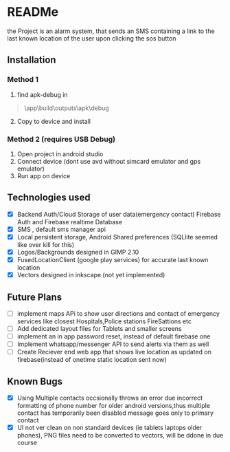# READMe
the Project is an alarm system, that sends an SMS containing a link to the last known location
of the user upon clicking the sos button
## Installation
### Method 1
1. find apk-debug in
>\app\build\outputs\apk\debug
2. Copy to device and install
### Method 2 (requires USB Debug)
1. Open project in android studio
2. Connect device (dont use avd without simcard emulator and gps emulator)
3. Run app on device

## Technologies used
- [x] Backend Auth/Cloud Storage of user data(emergency contact) Firebase Auth and Firebase realtime Database
- [x] SMS , default sms manager api
- [x] Local persistent storage, Android Shared preferences (SQLlite seemed like over kill for this)
- [x] Logos/Backgrounds designed in GIMP 2.10
- [x] FusedLocationClient (google play services) for accurate last known location
- [x] Vectors designed in inkscape (not yet implemented)
## Future Plans
- [ ] implement maps APi to show user directions and contact of emergency services like closest Hospitals,Police stations FireSattions etc
- [ ] Add dedicated layout files for Tablets and smaller screens
- [ ] implement an in app password reset, instead of default firebase one
- [ ] Implement whatsapp/messenger API to send alerts via them as well
- [ ] Create Reciever end web app that shows live location as updated on firebase(instead of onetime static location sent now)

## Known Bugs
- [x] Using Multiple contacts occsionally throws an error due incorrect formatting of phone number for older android versions,thus multiple contact has temporarily been disabled message goes only to primary contact
- [x] UI not ver clean on non standard devices (ie tablets laptops older phones), PNG files need to be converted to vectors, will be ddone in due course
